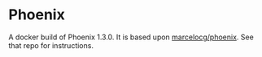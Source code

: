 # Phoenix

A docker build of Phoenix 1.3.0. It is based upon [marcelocg/phoenix](https://hub.docker.com/r/marcelocg/phoenix/). See that repo for instructions.
